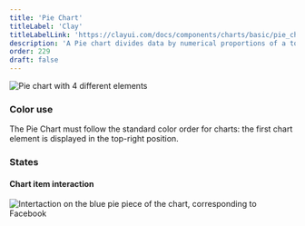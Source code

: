 ```yaml
---
title: 'Pie Chart'
titleLabel: 'Clay'
titleLabelLink: 'https://clayui.com/docs/components/charts/basic/pie_chart.html'
description: 'A Pie chart divides data by numerical proportions of a total value (always 100%).'
order: 229
draft: false
---
```


![Pie chart with 4 different elements](/images/lexicon/ChartPie.png)

### Color use

The Pie Chart must follow the standard color order for charts: the first chart element is displayed in the top-right position.

### States

#### Chart item interaction

![Intertaction on the blue pie piece of the chart, corresponding to Facebook](/images/lexicon/ChartPieItemSel.png)

